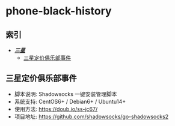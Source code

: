 # phone-black-history
## 索引
* [***三星***](#三星)
  * [三星定价俱乐部事件](#三星定价俱乐部事件)
 
 
 
 ## 三星定价俱乐部事件

- 脚本说明: Shadowsocks 一键安装管理脚本
- 系统支持: CentOS6+ / Debian6+ / Ubuntu14+
- 使用方法: https://doub.io/ss-jc67/
- 项目地址: https://github.com/shadowsocks/go-shadowsocks2
